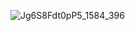 ![Jg6S8Fdt0pP5_1584_396](https://user-images.githubusercontent.com/15724253/233507347-8f5b9302-1d9f-453c-ac01-ed81c04af1e4.png)
